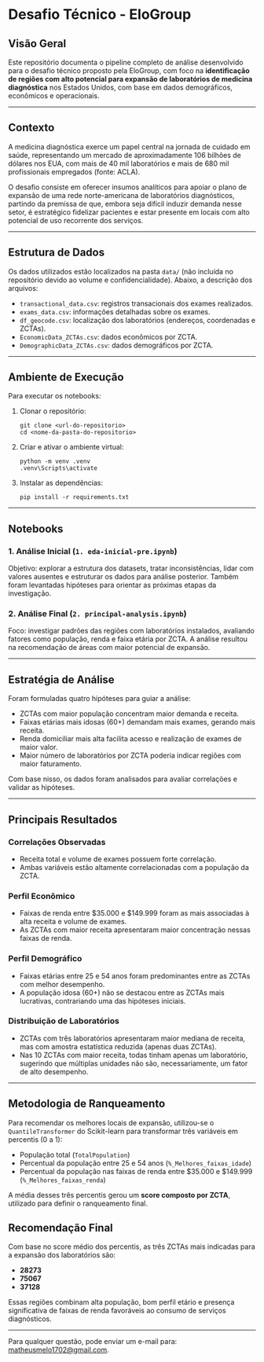 # Desafio Técnico - EloGroup

## Visão Geral

Este repositório documenta o pipeline completo de análise desenvolvido para o desafio técnico proposto pela EloGroup, com foco na **identificação de regiões com alto potencial para expansão de laboratórios de medicina diagnóstica** nos Estados Unidos, com base em dados demográficos, econômicos e operacionais.

---

## Contexto

A medicina diagnóstica exerce um papel central na jornada de cuidado em saúde, representando um mercado de aproximadamente 106 bilhões de dólares nos EUA, com mais de 40 mil laboratórios e mais de 680 mil profissionais empregados (fonte: ACLA).

O desafio consiste em oferecer insumos analíticos para apoiar o plano de expansão de uma rede norte-americana de laboratórios diagnósticos, partindo da premissa de que, embora seja difícil induzir demanda nesse setor, é estratégico fidelizar pacientes e estar presente em locais com alto potencial de uso recorrente dos serviços.

---

## Estrutura de Dados

Os dados utilizados estão localizados na pasta `data/` (não incluída no repositório devido ao volume e confidencialidade). Abaixo, a descrição dos arquivos:

- `transactional_data.csv`: registros transacionais dos exames realizados.
- `exams_data.csv`: informações detalhadas sobre os exames.
- `df_geocode.csv`: localização dos laboratórios (endereços, coordenadas e ZCTAs).
- `EconomicData_ZCTAs.csv`: dados econômicos por ZCTA.
- `DemographicData_ZCTAs.csv`: dados demográficos por ZCTA.

---

## Ambiente de Execução

Para executar os notebooks:

1. Clonar o repositório:
   ```
   git clone <url-do-repositorio>
   cd <nome-da-pasta-do-repositorio>
   ```

2. Criar e ativar o ambiente virtual:
   ```
   python -m venv .venv
   .venv\Scripts\activate
   ```

3. Instalar as dependências:
   ```
   pip install -r requirements.txt
   ```
   
---

## Notebooks

### 1. Análise Inicial (`1. eda-inicial-pre.ipynb`)

Objetivo: explorar a estrutura dos datasets, tratar inconsistências, lidar com valores ausentes e estruturar os dados para análise posterior. Também foram levantadas hipóteses para orientar as próximas etapas da investigação.

### 2. Análise Final (`2. principal-analysis.ipynb`)

Foco: investigar padrões das regiões com laboratórios instalados, avaliando fatores como população, renda e faixa etária por ZCTA. A análise resultou na recomendação de áreas com maior potencial de expansão.

---

## Estratégia de Análise

Foram formuladas quatro hipóteses para guiar a análise:

- ZCTAs com maior população concentram maior demanda e receita.
- Faixas etárias mais idosas (60+) demandam mais exames, gerando mais receita.
- Renda domiciliar mais alta facilita acesso e realização de exames de maior valor.
- Maior número de laboratórios por ZCTA poderia indicar regiões com maior faturamento.

Com base nisso, os dados foram analisados para avaliar correlações e validar as hipóteses.

---

## Principais Resultados

### Correlações Observadas

- Receita total e volume de exames possuem forte correlação.
- Ambas variáveis estão altamente correlacionadas com a população da ZCTA.

### Perfil Econômico

- Faixas de renda entre \$35.000 e \$149.999 foram as mais associadas à alta receita e volume de exames.
- As ZCTAs com maior receita apresentaram maior concentração nessas faixas de renda.

### Perfil Demográfico

- Faixas etárias entre 25 e 54 anos foram predominantes entre as ZCTAs com melhor desempenho.
- A população idosa (60+) não se destacou entre as ZCTAs mais lucrativas, contrariando uma das hipóteses iniciais.

### Distribuição de Laboratórios

- ZCTAs com três laboratórios apresentaram maior mediana de receita, mas com amostra estatística reduzida (apenas duas ZCTAs).
- Nas 10 ZCTAs com maior receita, todas tinham apenas um laboratório, sugerindo que múltiplas unidades não são, necessariamente, um fator de alto desempenho.

---

## Metodologia de Ranqueamento

Para recomendar os melhores locais de expansão, utilizou-se o `QuantileTransformer` do Scikit-learn para transformar três variáveis em percentis (0 a 1):

- População total (`TotalPopulation`)
- Percentual da população entre 25 e 54 anos (`%_Melhores_faixas_idade`)
- Percentual da população nas faixas de renda entre \$35.000 e \$149.999 (`%_Melhores_faixas_renda`)

A média desses três percentis gerou um **score composto por ZCTA**, utilizado para definir o ranqueamento final.

## Recomendação Final

Com base no score médio dos percentis, as três ZCTAs mais indicadas para a expansão dos laboratórios são:

- **28273**
- **75067**
- **37128**

Essas regiões combinam alta população, bom perfil etário e presença significativa de faixas de renda favoráveis ao consumo de serviços diagnósticos.

---

Para qualquer questão, pode enviar um e-mail para: matheusmelo1702@gmail.com.
